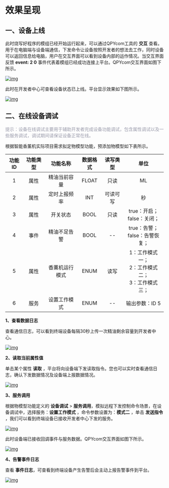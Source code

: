 # 效果呈现

## **一、设备上线**

此时烧写好程序的模组已经开始运行起来，可以通过QPYcom工具的 __交互__ 查看。用于在电脑端与设备端通信，下发命令让设备按照开发者的想法去工作，同时设备可以返回信息给电脑，用户在交互界面可以看到设备内部的运作情况。当交互界面反馈 __event: 2 0__ 事件代表着模组已经成功连接上平台。QPYcom交互界面如图下所示。


<a data-fancybox title="img" href="/zh/deviceDevelop/develop/speediness/resource/QuecPython/Speediness-QuecPython-09.png">![img](/zh/deviceDevelop/develop/speediness/resource/QuecPython/Speediness-QuecPython-09.png)</a>


此时在开发者中心可查看设备状态已上线。平台显示效果如下图所示。


<a data-fancybox title="img" href="/zh/deviceDevelop/develop/speediness/resource/QuecPython/Speediness-QuecPython-15.png">![img](/zh/deviceDevelop/develop/speediness/resource/QuecPython/Speediness-QuecPython-15.png)</a>

## __二、在线设备调试__

 <span style="color:#999AAA">提示：设备在线调试主要用于辅助开发者完成设备功能调试，包含属性调试以及一些服务调试，调试期间请保证设备正常在线。</span>
 
根据智能香薰机实际项目需求拟定物模型功能，预添加物模型如下表所示。

|功能ID| 功能类型 |   功能名称   | 数据格式 | 读写类型 |                             单位                              |
|:------:| :------: | :----------: | :------: | :------: | :-----------------------------------------------------------: |
|1|   属性   | 精油当前容量 |  FLOAT   |   只读   |                              ML                               |
|2|   属性   | 定时上报频率 |   INT    | 可读可写 |                              秒                               |
|3|   属性   |   开关状态   |   BOOL   |   只读   |                 true：开启；<br>false：关闭；                 |
|4|   事件   | 精油不足告警 |   BOOL   |    --    |              true：告警； <br> false：告警恢复；              |
|5|   属性   | 香薰机运行模式 |   ENUM   |    读写   |            1：工作模式一；<br> 2：工作模式二；<br>3：工作模式三；    |
|6|   服务   | 设置工作模式 |   ENUM   |    --    | 输出参数：ID 5 |

__1、查看数据日志__

查看通信日志，可以看到终端设备每隔30秒上传一次精油剩余容量到开发者中心。

<a data-fancybox title="img" href="/zh/deviceDevelop/develop/speediness/resource/QuecPython/Speediness-QuecPython-10.png">![img](/zh/deviceDevelop/develop/speediness/resource/QuecPython/Speediness-QuecPython-10.png)</a>

__2、读取当前属性值__

单击某个属性 __读取__ ，平台将向设备端下发读取指令。您也可以实时查看通信日志，确认下发数据情况及设备端上报数据情况。

<a data-fancybox title="img" href="/zh/deviceDevelop/develop/speediness/resource/QuecPython/Speediness-QuecPython-11.png">![img](/zh/deviceDevelop/develop/speediness/resource/QuecPython/Speediness-QuecPython-11.png)</a>

__3、服务调用__

根据物模型功能定义的 __设备调试__ > __服务调用__，模拟远程下发控制命令场景，在设备调试中，选择服务：__设置工作模式__ ，命令参数设置为：__模式二__ ，单击 __发送指令__ ，我们可以看到终端设备已接收开发者中心下发的服务。

<a data-fancybox title="img" href="/zh/deviceDevelop/develop/speediness/resource/QuecPython/Speediness-QuecPython-12.png">![img](/zh/deviceDevelop/develop/speediness/resource/QuecPython/Speediness-QuecPython-12.png)</a>


此时设备端已接收回调事件与服务数据。QPYcom交互界面如图下所示。

<a data-fancybox title="img" href="/zh/deviceDevelop/develop/speediness/resource/QuecPython/Speediness-QuecPython-13.png">![img](/zh/deviceDevelop/develop/speediness/resource/QuecPython/Speediness-QuecPython-13.png)</a>


__4、告警事件日志__

 查看 __事件日志__，可查看到终端设备产生告警后会主动上报告警事件到平台。

<a data-fancybox title="img" href="/zh/deviceDevelop/develop/speediness/resource/QuecPython/Speediness-QuecPython-14.png">![img](/zh/deviceDevelop/develop/speediness/resource/QuecPython/Speediness-QuecPython-14.png)</a>

